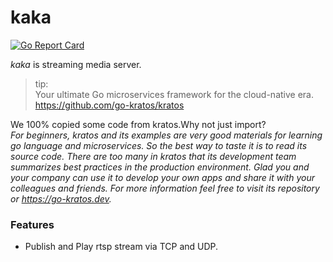 # kaka

[![Go Report Card](https://goreportcard.com/badge/github.com/ChinasMr/kaka)](https://goreportcard.com/report/github.com/ChinasMr/kaka)

_kaka_ is streaming media server.

> tip:  
> Your ultimate Go microservices framework for the cloud-native era.   
> https://github.com/go-kratos/kratos

We 100% copied some code from kratos.Why not just import?   
 *For beginners, kratos and its examples are very good materials for learning go language and microservices.*
 *So the best way to taste it is to read its source code.*
 *There are too many in kratos that its development team summarizes best practices in the production environment.*
 *Glad you and your company can use it to develop your own apps and share it with your colleagues and friends.*
 *For more information feel free to visit its repository or https://go-kratos.dev.*     

### Features

* Publish and Play rtsp stream via TCP and UDP.